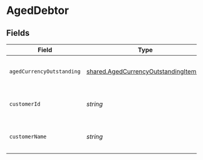 # AgedDebtor


## Fields

| Field                                                                                               | Type                                                                                                | Required                                                                                            | Description                                                                                         | Example                                                                                             |
| --------------------------------------------------------------------------------------------------- | --------------------------------------------------------------------------------------------------- | --------------------------------------------------------------------------------------------------- | --------------------------------------------------------------------------------------------------- | --------------------------------------------------------------------------------------------------- |
| `agedCurrencyOutstanding`                                                                           | [shared.AgedCurrencyOutstandingItems](../../../sdk/models/shared/agedcurrencyoutstandingitems.md)[] | :heavy_minus_sign:                                                                                  | Array of aged debtors by currency.                                                                  |                                                                                                     |
| `customerId`                                                                                        | *string*                                                                                            | :heavy_minus_sign:                                                                                  | Customer ID of the aged debtor.                                                                     | f594cefb-7750-4c3a-bab2-b5322026dee9                                                                |
| `customerName`                                                                                      | *string*                                                                                            | :heavy_minus_sign:                                                                                  | Customer name of the aged debtor.                                                                   | John Doe                                                                                            |